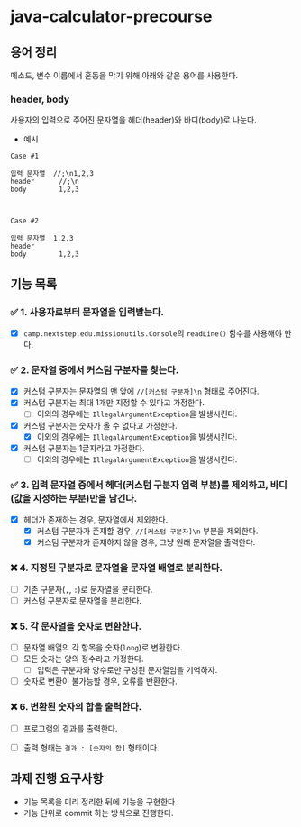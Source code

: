 # java-calculator-precourse

## 용어 정리

메소드, 변수 이름에서 혼동을 막기 위해 아래와 같은 용어를 사용한다.

### header, body

사용자의 입력으로 주어진 문자열을 헤더(header)와 바디(body)로 나눈다.

- 예시
```
Case #1

입력 문자열  //;\n1,2,3
header      //;\n   
body        1,2,3



Case #2

입력 문자열  1,2,3
header         
body        1,2,3
```

## 기능 목록

### ✅ 1. 사용자로부터 문자열을 입력받는다.
-[x] `camp.nextstep.edu.missionutils.Console`의 `readLine()` 함수를 사용해야 한다.

### ✅ 2. 문자열 중에서 커스텀 구분자를 찾는다.
-[x] 커스텀 구분자는 문자열의 맨 앞에 `//[커스텀 구분자]\n` 형태로 주어진다.
-[x] 커스텀 구분자는 최대 1개만 지정할 수 있다고 가정한다.
    -[ ] 이외의 경우에는 `IllegalArgumentException`을 발생시킨다.
-[x] 커스텀 구분자는 숫자가 올 수 없다고 가정한다.
    -[x] 이외의 경우에는 `IllegalArgumentException`을 발생시킨다.
-[x] 커스텀 구분자는 1글자라고 가정한다.
  -[ ] 이외의 경우에는 `IllegalArgumentException`을 발생시킨다.

### ✅ 3. 입력 문자열 중에서 헤더(커스텀 구분자 입력 부분)를 제외하고, 바디(값을 지정하는 부분)만을 남긴다.
-[x] 헤더가 존재하는 경우, 문자열에서 제외한다.
  -[x] 커스텀 구분자가 존재할 경우, `//[커스텀 구분자]\n` 부분을 제외한다.
  -[x] 커스텀 구분자가 존재하지 않을 경우, 그냥 원래 문자열을 출력한다.

### ❌ 4. 지정된 구분자로 문자열을 문자열 배열로 분리한다.
-[ ] 기존 구분자(`,`, `:`)로 문자열을 분리한다.
-[ ] 커스텀 구분자로 문자열을 분리한다.

### ❌ 5. 각 문자열을 숫자로 변환한다.
-[ ] 문자열 배열의 각 항목을 숫자(`long`)로 변환한다.
-[ ] 모든 숫자는 양의 정수라고 가정한다.
    -[ ] 입력은 구분자와 양수로만 구성된 문자열임을 기억하자.
-[ ] 숫자로 변환이 불가능할 경우, 오류를 반환한다.

### ❌ 6. 변환된 숫자의 합을 출력한다.
- [ ] 프로그램의 결과를 출력한다.
- [ ] 출력 형태는 `결과 : [숫자의 합]` 형태이다.



## 과제 진행 요구사항
- 기능 목록을 미리 정리한 뒤에 기능을 구현한다.
- 기능 단위로 commit 하는 방식으로 진행한다.